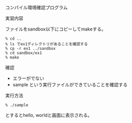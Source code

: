 コンパイル環境確認プログラム

実習内容

ファイルをsandbox以下にコピーしてmakeする。

    % cd ..
    % ls でex1ディレクトリがあることを確認する
    % cp -r ex1 ../sandbox
    % cd sandbox/ex1
    % make

確認

* エラーがでない
* sample という実行ファイルができていることを確認する

実行方法

    % ./sample

とするとhello, worldと画面に表示される。
